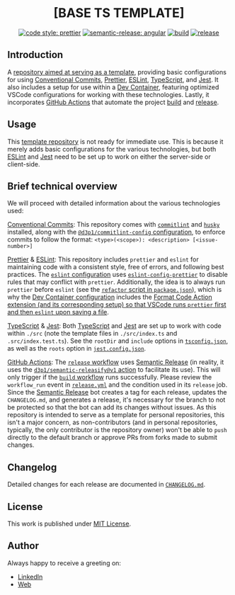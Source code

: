 <div align=center>

# [BASE TS TEMPLATE]

[![code style: prettier](https://img.shields.io/badge/code_style-prettier-ff69b4.svg)](https://github.com/prettier/prettier)
[![semantic-release: angular](https://img.shields.io/badge/semantic--release-angular-e10079?logo=semantic-release)](https://github.com/semantic-release/semantic-release)
[![build](https://github.com/d3p1/base-ts-template/actions/workflows/build.yml/badge.svg)](https://github.com/d3p1/base-ts-template/actions/workflows/build.yml)
[![release](https://github.com/d3p1/base-ts-template/actions/workflows/release.yml/badge.svg)](https://github.com/d3p1/base-ts-template/actions/workflows/release.yml)

</div>

## Introduction

A [repository aimed at serving as a template](https://docs.github.com/en/repositories/creating-and-managing-repositories/creating-a-repository-from-a-template), providing basic configurations for using [Conventional Commits](https://www.conventionalcommits.org/en/v1.0.0/), [Prettier](https://prettier.io/), [ESLint](https://eslint.org/), [TypeScript](https://www.typescriptlang.org/), and [Jest](https://jestjs.io/). It also includes a setup for use within a [Dev Container](https://code.visualstudio.com/docs/devcontainers/containers), featuring optimized VSCode configurations for working with these technologies. Lastly, it incorporates [GitHub Actions](https://github.com/features/actions) that automate the project [build](./.github/workflows/build.yml) and [release](./.github/workflows/release.yml).

## Usage

This [template repository](https://docs.github.com/en/repositories/creating-and-managing-repositories/creating-a-repository-from-a-template) is not ready for immediate use. This is because it merely adds basic configurations for the various technologies, but both [ESLint](https://eslint.org/) and [Jest](https://jestjs.io/) need to be set up to work on either the server-side or client-side.

## Brief technical overview

We will proceed with detailed information about the various technologies used:

[Conventional Commits](https://www.conventionalcommits.org/en/v1.0.0/): This repository comes with [`commitlint`](https://commitlint.js.org/) and [`husky`](https://typicode.github.io/husky/) installed, along with the [`@d3p1/commitlint-config` configuration](https://github.com/d3p1/commitlint-config), to enforce commits to follow the format: `<type>(<scope>): <description> [<issue-number>]`

[Prettier](https://prettier.io/) & [ESLint](https://eslint.org/): This repository includes `prettier` and `eslint` for maintaining code with a consistent style, free of errors, and following best practices. The [`eslint` configuration](./.eslintrc.json) uses [`eslint-config-prettier`](https://github.com/prettier/eslint-config-prettier) to disable rules that may conflict with `prettier`. Additionally, the idea is to always run `prettier` before `eslint` (see the [`refactor` script in `package.json`](./package.json)), which is why the [Dev Container configuration](.devcontainer/devcontainer.json) includes the [Format Code Action extension (and its corresponding setup) so that VSCode runs `prettier` first and then `eslint` upon saving a file](https://marketplace.visualstudio.com/items?itemName=rohit-gohri.format-code-action).

[TypeScript](https://www.typescriptlang.org/) & [Jest](https://jestjs.io/): Both [TypeScript](https://www.typescriptlang.org/) and [Jest](https://jestjs.io/) are set up to work with code within `./src` (note the template files in `./src/index.ts` and `.src/index.test.ts`). See the `rootDir` and `include` options in [`tsconfig.json`](./tsconfig.json), as well as the `roots` option in [`jest.config.json`](./jest.config.json).

[GitHub Actions](https://github.com/features/actions): The [`release` workflow](.github/workflows/release.yml) uses [Semantic Release](https://github.com/semantic-release/semantic-release) (in reality, it uses the [`d3p1/semantic-releasify@v1` action](https://github.com/d3p1/semantic-releasify) to facilitate its use). This will only trigger if the [`build` workflow](.github/workflows/build.yml) runs successfully. Please review the `workflow_run` event in [`release.yml`](.github/workflows/release.yml) and the condition used in its `release` job. Since the [Semantic Release](https://github.com/semantic-release/semantic-release) bot creates a tag for each release, updates the `CHANGELOG.md`, and generates a release, it's necessary for the branch to not be protected so that the bot can add its changes without issues. As this repository is intended to serve as a template for personal repositories, this isn't a major concern, as non-contributors (and in personal repositories, typically, the only contributor is the repository owner) won't be able to `push` directly to the default branch or approve PRs from forks made to submit changes.

## Changelog

Detailed changes for each release are documented in [`CHANGELOG.md`](./CHANGELOG.md).

## License

This work is published under [MIT License](./LICENSE).

## Author

Always happy to receive a greeting on:

- [LinkedIn](https://www.linkedin.com/in/cristian-marcelo-de-picciotto/)
- [Web](https://d3p1.dev/)
